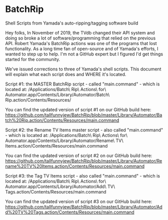 # BatchRip
Shell Scripts from Yamada's auto-ripping/tagging software build

Hey folks, 
In November of 2019, the TVdb changed their API system and doing so broke a lot of software/programming that relied on the previous API. Robert Yamada's BatchRip actions was one of the programs that lost functionality. As a long time fan of open-source and of Yamada's efforts, I wanted to step up to help. I'm not a GitHub expert but I figured I'd get things started for the community. 

We've issued corrections to three of Yamada's shell scripts. This document will explain what each script does and WHERE it's located.

Script #1: the MASTER BatchRip script - called "main.command" - which is located at:
/Applications/Batch\ Rip\ Actions\ for\ Automator.app/Contents/Library/Automator/Batch\ Rip.action/Contents/Resources/

You can find the updated version of script #1 on our GitHub build here: https://github.com/tallfunnyjew/BatchRip/blob/master/Library/Automator/Batch%20Rip.action/Contents/Resources/main.command



Script #2: the Rename TV Items master script - also called "main.command" - which is located at:
/Applications/Batch\ Rip\ Actions\ for\ Automator.app/Contents/Library/Automator/Rename\ TV\ Items.action/Contents/Resources/main.command

You can find the updated version of script #2 on our GitHub build here: 
https://github.com/tallfunnyjew/BatchRip/blob/master/Library/Automator/Rename%20TV%20Items.action/Contents/Resources/main.command



Script #3: the Tag TV Items script - also called "main.command" - which is located at:
/Applications/Batch\ Rip\ Actions\ for\ Automator.app/Contents/Library/Automator/Add\ TV\ Tags.action/Contents/Resources/main.command

You can find the updated version of script #3 on our GitHub build here: 
https://github.com/tallfunnyjew/BatchRip/blob/master/Library/Automator/Add%20TV%20Tags.action/Contents/Resources/main.command
